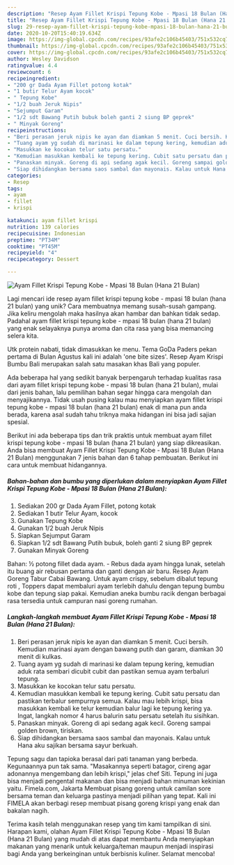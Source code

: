 ```yaml
---
description: "Resep Ayam Fillet Krispi Tepung Kobe - Mpasi 18 Bulan (Hana 21 Bulan) Anti Gagal"
title: "Resep Ayam Fillet Krispi Tepung Kobe - Mpasi 18 Bulan (Hana 21 Bulan) Anti Gagal"
slug: 29-resep-ayam-fillet-krispi-tepung-kobe-mpasi-18-bulan-hana-21-bulan-anti-gagal
date: 2020-10-20T15:40:19.634Z
image: https://img-global.cpcdn.com/recipes/93afe2c106b45403/751x532cq70/ayam-fillet-krispi-tepung-kobe-mpasi-18-bulan-hana-21-bulan-foto-resep-utama.jpg
thumbnail: https://img-global.cpcdn.com/recipes/93afe2c106b45403/751x532cq70/ayam-fillet-krispi-tepung-kobe-mpasi-18-bulan-hana-21-bulan-foto-resep-utama.jpg
cover: https://img-global.cpcdn.com/recipes/93afe2c106b45403/751x532cq70/ayam-fillet-krispi-tepung-kobe-mpasi-18-bulan-hana-21-bulan-foto-resep-utama.jpg
author: Wesley Davidson
ratingvalue: 4.4
reviewcount: 6
recipeingredient:
- "200 gr Dada Ayam Fillet potong kotak"
- "1 butir Telur Ayam kocok"
- " Tepung Kobe"
- "1/2 buah Jeruk Nipis"
- "Sejumput Garam"
- "1/2 sdt Bawang Putih bubuk boleh ganti 2 siung BP geprek"
- " Minyak Goreng"
recipeinstructions:
- "Beri perasan jeruk nipis ke ayan dan diamkan 5 menit. Cuci bersih. Kemudian marinasi ayam dengan bawang putih dan garam, diamkan 30 menit di kulkas."
- "Tuang ayam yg sudah di marinasi ke dalam tepung kering, kemudian aduk rata sembari dicubit cubit dan pastikan semua ayam terbaluri tepung."
- "Masukkan ke kocokan telur satu persatu."
- "Kemudian masukkan kembali ke tepung kering. Cubit satu persatu dan pastikan terbalur sempurnya semua. Kalau mau lebih krispi, bisa masukkan kembali ke telur kemudian balur lagi ke tepung kering ya. Ingat, langkah nomor 4 harus balurin satu persatu setelah itu sisihkan."
- "Panaskan minyak. Goreng di api sedang agak kecil. Goreng sampai golden brown, tiriskan."
- "Siap dihidangkan bersama saos sambal dan mayonais. Kalau untuk Hana aku sajikan bersama sayur berkuah."
categories:
- Resep
tags:
- ayam
- fillet
- krispi

katakunci: ayam fillet krispi 
nutrition: 139 calories
recipecuisine: Indonesian
preptime: "PT34M"
cooktime: "PT45M"
recipeyield: "4"
recipecategory: Dessert

---
```



![Ayam Fillet Krispi Tepung Kobe - Mpasi 18 Bulan (Hana 21 Bulan)](https://img-global.cpcdn.com/recipes/93afe2c106b45403/751x532cq70/ayam-fillet-krispi-tepung-kobe-mpasi-18-bulan-hana-21-bulan-foto-resep-utama.jpg)

Lagi mencari ide resep ayam fillet krispi tepung kobe - mpasi 18 bulan (hana 21 bulan) yang unik? Cara membuatnya memang susah-susah gampang. Jika keliru mengolah maka hasilnya akan hambar dan bahkan tidak sedap. Padahal ayam fillet krispi tepung kobe - mpasi 18 bulan (hana 21 bulan) yang enak selayaknya punya aroma dan cita rasa yang bisa memancing selera kita.

Utk protein nabati, tidak dimasukkan ke menu. Tema GoDa Paders pekan pertama di Bulan Agustus kali ini adalah &#39;one bite sizes&#39;. Resep Ayam Krispi Bumbu Bali merupakan salah satu masakan khas Bali yang populer.

Ada beberapa hal yang sedikit banyak berpengaruh terhadap kualitas rasa dari ayam fillet krispi tepung kobe - mpasi 18 bulan (hana 21 bulan), mulai dari jenis bahan, lalu pemilihan bahan segar hingga cara mengolah dan menyajikannya. Tidak usah pusing kalau mau menyiapkan ayam fillet krispi tepung kobe - mpasi 18 bulan (hana 21 bulan) enak di mana pun anda berada, karena asal sudah tahu triknya maka hidangan ini bisa jadi sajian spesial.


Berikut ini ada beberapa tips dan trik praktis untuk membuat ayam fillet krispi tepung kobe - mpasi 18 bulan (hana 21 bulan) yang siap dikreasikan. Anda bisa membuat Ayam Fillet Krispi Tepung Kobe - Mpasi 18 Bulan (Hana 21 Bulan) menggunakan 7 jenis bahan dan 6 tahap pembuatan. Berikut ini cara untuk membuat hidangannya.

<!--inarticleads1-->

##### Bahan-bahan dan bumbu yang diperlukan dalam menyiapkan Ayam Fillet Krispi Tepung Kobe - Mpasi 18 Bulan (Hana 21 Bulan):

1. Sediakan 200 gr Dada Ayam Fillet, potong kotak
1. Sediakan 1 butir Telur Ayam, kocok
1. Gunakan  Tepung Kobe
1. Gunakan 1/2 buah Jeruk Nipis
1. Siapkan Sejumput Garam
1. Siapkan 1/2 sdt Bawang Putih bubuk, boleh ganti 2 siung BP geprek
1. Gunakan  Minyak Goreng


Bahan: ½ potong fillet dada ayam. - Rebus dada ayam hingga lunak, setelah itu buang air rebusan pertama dan ganti dengan air baru. Resep Ayam Goreng Tabur Cabai Bawang. Untuk ayam crispy, sebelum dibalut tepung roti , Toppers dapat membaluri ayam terlebih dahulu dengan tepung bumbu kobe dan tepung siap pakai. Kemudian aneka bumbu racik dengan berbagai rasa tersedia untuk campuran nasi goreng rumahan. 

<!--inarticleads2-->

##### Langkah-langkah membuat Ayam Fillet Krispi Tepung Kobe - Mpasi 18 Bulan (Hana 21 Bulan):

1. Beri perasan jeruk nipis ke ayan dan diamkan 5 menit. Cuci bersih. Kemudian marinasi ayam dengan bawang putih dan garam, diamkan 30 menit di kulkas.
1. Tuang ayam yg sudah di marinasi ke dalam tepung kering, kemudian aduk rata sembari dicubit cubit dan pastikan semua ayam terbaluri tepung.
1. Masukkan ke kocokan telur satu persatu.
1. Kemudian masukkan kembali ke tepung kering. Cubit satu persatu dan pastikan terbalur sempurnya semua. Kalau mau lebih krispi, bisa masukkan kembali ke telur kemudian balur lagi ke tepung kering ya. Ingat, langkah nomor 4 harus balurin satu persatu setelah itu sisihkan.
1. Panaskan minyak. Goreng di api sedang agak kecil. Goreng sampai golden brown, tiriskan.
1. Siap dihidangkan bersama saos sambal dan mayonais. Kalau untuk Hana aku sajikan bersama sayur berkuah.


Tepung sagu dan tapioka berasal dari pati tanaman yang berbeda. Kegunaannya pun tak sama. &#34;Masakannya seperti batagor, cireng agar adonannya mengembang dan lebih krispi,&#34; jelas chef Siti. Tepung ini juga bisa menjadi pengental makanan dan bisa menjadi bahan minuman kekinian yaitu. Fimela.com, Jakarta Membuat pisang goreng untuk camilan sore bersama teman dan keluarga pastinya menjadi pilihan yang tepat. Kali ini FIMELA akan berbagi resep membuat pisang goreng krispi yang enak dan bakalan nagih. 

Terima kasih telah menggunakan resep yang tim kami tampilkan di sini. Harapan kami, olahan Ayam Fillet Krispi Tepung Kobe - Mpasi 18 Bulan (Hana 21 Bulan) yang mudah di atas dapat membantu Anda menyiapkan makanan yang menarik untuk keluarga/teman maupun menjadi inspirasi bagi Anda yang berkeinginan untuk berbisnis kuliner. Selamat mencoba!
